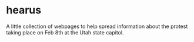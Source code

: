 # hearus
A little collection of webpages to help spread information about the protest taking place on Feb 8th at the Utah state capitol.
